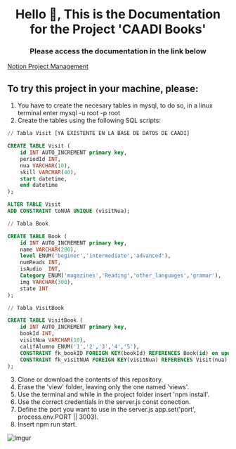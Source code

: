 <h1 align="center">Hello 👋, This is the Documentation for the Project 'CAADI Books'</h1>
<h3 align="center">Please access the documentation in the link below</h3>

[Notion Project Management](https://useful-square-07f.notion.site/Libros-CAADI-9e7350b02bb947fb990a1022433d67cf)


## To try this project in your machine, please:

1. You have to create the necesary tables in mysql, to do so, in a linux terminal enter mysql -u root -p root
2. Create the tables using the following SQL scripts:

```sql
// Tabla Visit [YA EXISTENTE EN LA BASE DE DATOS DE CAADI]

CREATE TABLE Visit (
    id INT AUTO_INCREMENT primary key,
    periodId INT,
    nua VARCHAR(10),
    skill VARCHAR(40),
    start datetime,
    end datetime  
);

ALTER TABLE Visit 
ADD CONSTRAINT toNUA UNIQUE (visitNua);

// Tabla Book

CREATE TABLE Book (
    id INT AUTO_INCREMENT primary key,
    name VARCHAR(280),
    level ENUM('beginer','intermediate','advanced'),
    numReads INT,
    isAudio  INT,
    Category ENUM('magazines','Reading','other_languages','gramar'),
    img VARCHAR(300),
    state INT  
);

// Tabla VisitBook

CREATE TABLE VisitBook (
    id INT AUTO_INCREMENT primary key,
    bookId INT,
    visitNua VARCHAR(10),
    califAlumno ENUM('1','2','3','4','5'),
    CONSTRAINT fk_bookID FOREIGN KEY(bookId) REFERENCES Book(id) on update cascade on delete cascade,
    CONSTRAINT fk_visitNUA FOREIGN KEY(visitNua) REFERENCES Visit(nua) on update cascade on delete cascade
);
```

3. Clone or download the contents of this repository.
4. Erase the 'view' folder, leaving only the one named 'views'.
5. Use the terminal and while in the project folder insert 'npm install'.
6. Use the correct credentials in the server.js const conection.
7. Define the port you want to use in the server.js app.set('port', process.env.PORT || 3003).
8. Insert npm run start.

![Imgur](https://i.imgur.com/f1fp9QQ.png)




